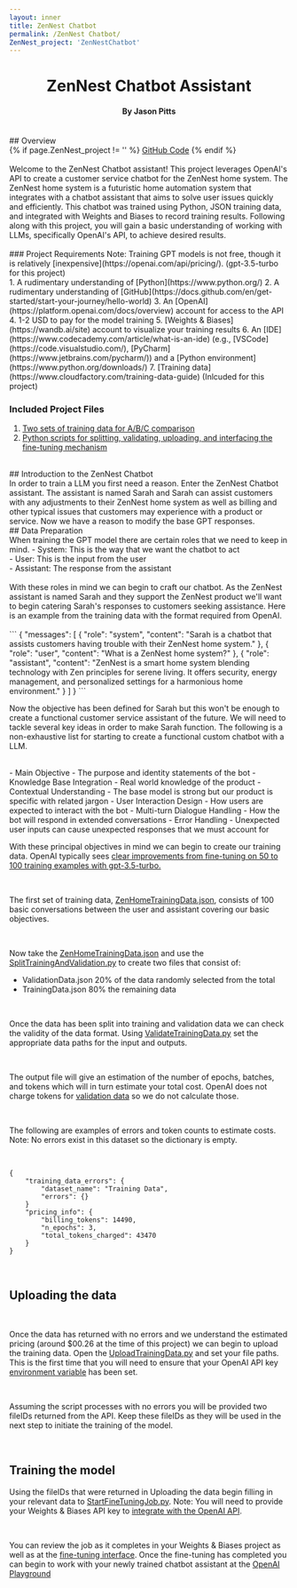 ```yaml
---
layout: inner
title: ZenNest Chatbot
permalink: /ZenNest Chatbot/
ZenNest_project: 'ZenNestChatbot'
---
```

<h1 style="text-align: center;">ZenNest Chatbot Assistant</h1>
<h4 style="text-align: center;">By Jason Pitts</h4>
<br>
## Overview
<div>
{% if page.ZenNest_project != '' %}
    <a href="https://github.com/{{ site.github_username }}/{{ page.ZenNest_project }}" class="btn btn-default btn-lg"><i class="fa fa-square-github fa-lg"></i> GitHub Code</a>
{% endif %}
</div>
<br>
Welcome to the ZenNest Chatbot assistant! This project leverages OpenAI's API to create a customer service chatbot for the ZenNest home system. The ZenNest home system is a futuristic home automation system that integrates with a chatbot assistant that aims to solve user issues quickly and efficiently. This chatbot was trained using Python, JSON training data, and integrated with Weights and Biases to record training results. Following along with this project, you will gain a basic understanding of working with LLMs, specifically OpenAI's API, to achieve desired results.
<br>
<br>
### Project Requirements
Note: Training GPT models is not free, though it is relatively [inexpensive](https://openai.com/api/pricing/). (gpt-3.5-turbo for this project)
<br>
1. A rudimentary understanding of [Python](https://www.python.org/)
2. A rudimentary understanding of [GitHub](https://docs.github.com/en/get-started/start-your-journey/hello-world)
3. An [OpenAI](https://platform.openai.com/docs/overview) account for access to the API
4. 1-2 USD to pay for the model training
5. [Weights & Biases](https://wandb.ai/site) account to visualize your training results
6. An [IDE](https://www.codecademy.com/article/what-is-an-ide) (e.g., [VSCode](https://code.visualstudio.com/), [PyCharm](https://www.jetbrains.com/pycharm/)) and a [Python environment](https://www.python.org/downloads/)
7. [Training data](https://www.cloudfactory.com/training-data-guide) (Inlcuded for this project)

### Included Project Files
1. [Two sets of training data for A/B/C comparison](https://github.com/JasonPittsBusiness/ZenNestChatbot/tree/main/Training%20Data)
2. [Python scripts for splitting, validating, uploading, and interfacing the fine-tuning mechanism](https://github.com/JasonPittsBusiness/ZenNestChatbot/tree/main/Scripts)


<!--# Table of Contents
1. [Introduction](#introduction)
2. [Project Structure](#project-structure)
3. [Data Preparation](#data-preparation)
4. [Training Process](#training-process)
5. [Validation and Results](#validation-and-results)
6. [Comparative Analysis](#comparative-analysis)
7. [Integration with ZenNest](#integration-with-zennest)
8. [Usage Instructions](#usage-instructions)
9. [Screenshots](#screenshots)
10. [Conclusion](#conclusion)
<br>-->

<br>
## Introduction to the ZenNest Chatbot
<br>
In order to train a LLM you first need a reason. Enter the ZenNest Chatbot assistant. The assistant is named Sarah and Sarah can assist customers with any adjustments to their ZenNest home system as well as billing and other typical issues that customers may experience with a product or service. Now we have a reason to modify the base GPT responses.
<br>
## Data Preparation
<br>
When training the GPT model there are certain roles that we need to keep in mind.
- System: This is the way that we want the chatbot to act<br>
- User: This is the input from the user<br>
- Assistant: The response from the assistant<br>
<br>
With these roles in mind we can begin to craft our chatbot. As the ZenNest assistant is named Sarah and they support the ZenNest product we'll want to begin catering Sarah's responses to customers seeking assistance. Here is an example from the training data with the format required from OpenAI.
<br>
<br>
```
{
    "messages": [
        {
            "role": "system",
            "content": "Sarah is a chatbot that assists customers having trouble with their ZenNest home system."
        },
        {
            "role": "user",
            "content": "What is a ZenNest home system?"
        },
        {
            "role": "assistant",
            "content": "ZenNest is a smart home system blending technology with Zen principles for serene living. It offers security, energy management, and personalized settings for a harmonious home environment."
        }
    ]
}
```
<br>

Now the objective has been defined for Sarah but this won't be enough to create a functional customer service assistant of the future. We will need to tackle several key ideas in order to make Sarah function. The following is a non-exhaustive list for starting to create a functional custom chatbot with a LLM.

<br>
- Main Objective - The purpose and identity statements of the bot
- Knowledge Base Integration - Real world knowledge of the product
- Contextual Understanding - The base model is strong but our product is specific with related jargon
- User Interaction Design - How users are expected to interact with the bot
- Multi-turn Dialogue Handling - How the bot will respond in extended conversations
- Error Handling - Unexpected user inputs can cause unexpected responses that we must account for

<br>

With these principal objectives in mind we can begin to create our training data. OpenAI typically sees [clear improvements from fine-tuning on 50 to 100 training examples with gpt-3.5-turbo.](https://platform.openai.com/docs/guides/fine-tuning/preparing-your-dataset)

<br>

The first set of training data, [ZenHomeTrainingData.json](https://github.com/JasonPittsBusiness/ZenNestChatbot/blob/main/Training%20Data/ZenHomeTrainingData.json), consists of 100 basic conversations between the user and assistant covering our basic objectives.

<br>

Now take the [ZenHomeTrainingData.json](https://github.com/JasonPittsBusiness/ZenNestChatbot/blob/main/Training%20Data/ZenHomeTrainingData.json) and use the [SplitTrainingAndValidation.py](https://github.com/JasonPittsBusiness/ZenNestChatbot/blob/main/Scripts/SplitTrainingAndValidationData.py) to create two files that consist of:
- ValidationData.json 20% of the data randomly selected from the total
- TrainingData.json 80% the remaining data 

<br>

Once the data has been split into training and validation data we can check the validity of the data format. Using [ValidateTrainingData.py](https://github.com/JasonPittsBusiness/ZenNestChatbot/blob/main/Scripts/ValidateTrainingData.py) set the appropriate data paths for the input and outputs.

<br>

The output file will give an estimation of the number of epochs, batches, and tokens which will in turn estimate your total cost. OpenAI does not charge tokens for [validation data](https://platform.openai.com/docs/guides/fine-tuning/preparing-your-dataset) so we do not calculate those.

<br>

The following are examples of errors and token counts to estimate costs. Note: No errors exist in this dataset so the dictionary is empty.

<br>

```
{
    "training_data_errors": {
        "dataset_name": "Training Data",
        "errors": {}
    }
    "pricing_info": {
        "billing_tokens": 14490,
        "n_epochs": 3,
        "total_tokens_charged": 43470
    }
}
```

<br>


## Uploading the data

<br>

Once the data has returned with no errors and we understand the estimated pricing (around $00.26 at the time of this project) we can begin to upload the training data. Open the [UploadTrainingData.py](https://github.com/JasonPittsBusiness/ZenNestChatbot/blob/main/Scripts/UploadTrainingData.py) and set your file paths. This is the first time that you will need to ensure that your OpenAI API key [environment variable](https://github.com/JasonPittsBusiness/ZenNestChatbot/blob/main/ExampleEnv.txt) has been set.

<br>

Assuming the script processes with no errors you will be provided two fileIDs returned from the API. Keep these fileIDs as they will be used in the next step to initiate the training of the model.

<br>

## Training the model

Using the fileIDs that were returned in Uploading the data begin filling in your relevant data to [StartFineTuningJob.py](https://github.com/JasonPittsBusiness/ZenNestChatbot/blob/main/Scripts/StartFineTuningJob.py). Note: You will need to provide your Weights & Biases API key to [integrate with the OpenAI API](https://platform.openai.com/docs/guides/fine-tuning/fine-tuning-integrations).

<br>

You can review the job as it completes in your Weights & Biases project as well as at the [fine-tuning interface](https://platform.openai.com/finetune). Once the fine-tuning has completed you can begin to work with your newly trained chatbot assistant at the [OpenAI Playground](https://platform.openai.com/playground)

